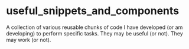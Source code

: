 # useful_snippets_and_components
A collection of various reusable chunks of code I have developed (or am developing) to perform specific tasks. They may be useful (or not). They may work (or not).
